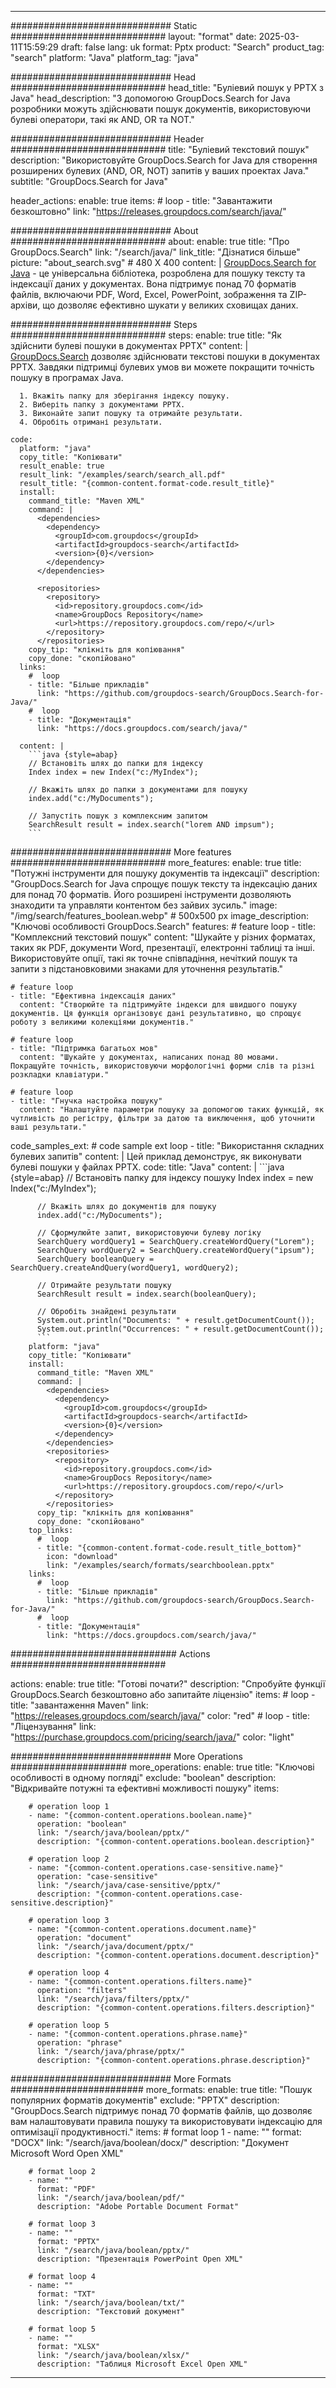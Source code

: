 
---
############################# Static ############################
layout: "format"
date:  2025-03-11T15:59:29
draft: false
lang: uk
format: Pptx
product: "Search"
product_tag: "search"
platform: "Java"
platform_tag: "java"

############################# Head ############################
head_title: "Буліевий пошук у PPTX з Java"
head_description: "З допомогою GroupDocs.Search for Java розробники можуть здійснювати пошук документів, використовуючи булеві оператори, такі як AND, OR та NOT."

############################# Header ############################
title: "Буліевий текстовий пошук" 
description: "Використовуйте GroupDocs.Search for Java для створення розширених булевих (AND, OR, NOT) запитів у ваших проектах Java."
subtitle: "GroupDocs.Search for Java" 

header_actions:
  enable: true
  items:
    #  loop
    - title: "Завантажити безкоштовно"
      link: "https://releases.groupdocs.com/search/java/"
      
############################# About ############################
about:
    enable: true
    title: "Про GroupDocs.Search"
    link: "/search/java/"
    link_title: "Дізнатися більше"
    picture: "about_search.svg" # 480 X 400
    content: |
       [GroupDocs.Search for Java](/search/java/) - це універсальна бібліотека, розроблена для пошуку тексту та індексації даних у документах. Вона підтримує понад 70 форматів файлів, включаючи PDF, Word, Excel, PowerPoint, зображення та ZIP-архіви, що дозволяє ефективно шукати у великих сховищах даних.

############################# Steps ############################
steps:
    enable: true
    title: "Як здійснити булеві пошуки в документах PPTX"
    content: |
      [GroupDocs.Search](/search/java/) дозволяє здійснювати текстові пошуки в документах PPTX. Завдяки підтримці булевих умов ви можете покращити точність пошуку в програмах Java.
      
      1. Вкажіть папку для зберігання індексу пошуку.
      2. Виберіть папку з документами PPTX.
      3. Виконайте запит пошуку та отримайте результати.
      4. Обробіть отримані результати.
   
    code:
      platform: "java"
      copy_title: "Копіювати"
      result_enable: true
      result_link: "/examples/search/search_all.pdf"
      result_title: "{common-content.format-code.result_title}"
      install:
        command_title: "Maven XML"
        command: |
          <dependencies>
            <dependency>
              <groupId>com.groupdocs</groupId>
              <artifactId>groupdocs-search</artifactId>
              <version>{0}</version>
            </dependency>
          </dependencies>

          <repositories>
            <repository>
              <id>repository.groupdocs.com</id>
              <name>GroupDocs Repository</name>
              <url>https://repository.groupdocs.com/repo/</url>
            </repository>
          </repositories>
        copy_tip: "клікніть для копіювання"
        copy_done: "скопійовано"
      links:
        #  loop
        - title: "Більше прикладів"
          link: "https://github.com/groupdocs-search/GroupDocs.Search-for-Java/"
        #  loop
        - title: "Документація"
          link: "https://docs.groupdocs.com/search/java/"
          
      content: |
        ```java {style=abap}
        // Встановіть шлях до папки для індексу
        Index index = new Index("c:/MyIndex");

        // Вкажіть шлях до папки з документами для пошуку
        index.add("c:/MyDocuments");

        // Запустіть пошук з комплексним запитом
        SearchResult result = index.search("lorem AND impsum");
        ```            

############################# More features ############################
more_features:
  enable: true
  title: "Потужні інструменти для пошуку документів та індексації"
  description: "GroupDocs.Search for Java спрощує пошук тексту та індексацію даних для понад 70 форматів. Його розширені інструменти дозволяють знаходити та управляти контентом без зайвих зусиль."
  image: "/img/search/features_boolean.webp" # 500x500 px
  image_description: "Ключові особливості GroupDocs.Search"
  features:
    # feature loop
    - title: "Комплексний текстовий пошук"
      content: "Шукайте у різних форматах, таких як PDF, документи Word, презентації, електронні таблиці та інші. Використовуйте опції, такі як точне співпадіння, нечіткий пошук та запити з підстановковими знаками для уточнення результатів."

    # feature loop
    - title: "Ефективна індексація даних"
      content: "Створюйте та підтримуйте індекси для швидшого пошуку документів. Ця функція організовує дані результативно, що спрощує роботу з великими колекціями документів."

    # feature loop
    - title: "Підтримка багатьох мов"
      content: "Шукайте у документах, написаних понад 80 мовами. Покращуйте точність, використовуючи морфологічні форми слів та різні розкладки клавіатури."

    # feature loop
    - title: "Гнучка настройка пошуку"
      content: "Налаштуйте параметри пошуку за допомогою таких функцій, як чутливість до регістру, фільтри за датою та виключення, щоб уточнити ваші результати."
      
  code_samples_ext:
    # code sample ext loop
    - title: "Використання складних булевих запитів"
      content: |
        Цей приклад демонструє, як виконувати булеві пошуки у файлах PPTX.
      code:
        title: "Java"
        content: |
          ```java {style=abap}
          // Встановіть папку для індексу пошуку
          Index index = new Index("c:/MyIndex");
              
          // Вкажіть шлях до документів для пошуку
          index.add("c:/MyDocuments");

          // Сформулюйте запит, використовуючи булеву логіку
          SearchQuery wordQuery1 = SearchQuery.createWordQuery("Lorem");
          SearchQuery wordQuery2 = SearchQuery.createWordQuery("ipsum");
          SearchQuery booleanQuery = SearchQuery.createAndQuery(wordQuery1, wordQuery2);

          // Отримайте результати пошуку
          SearchResult result = index.search(booleanQuery);
          
          // Обробіть знайдені результати
          System.out.println("Documents: " + result.getDocumentCount());
          System.out.println("Occurrences: " + result.getDocumentCount());
          ```
        platform: "java"
        copy_title: "Копіювати"
        install:
          command_title: "Maven XML"
          command: |
            <dependencies>
              <dependency>
                <groupId>com.groupdocs</groupId>
                <artifactId>groupdocs-search</artifactId>
                <version>{0}</version>
              </dependency>
            </dependencies>
            <repositories>
              <repository>
                <id>repository.groupdocs.com</id>
                <name>GroupDocs Repository</name>
                <url>https://repository.groupdocs.com/repo/</url>
              </repository>
            </repositories>
          copy_tip: "клікніть для копіювання"
          copy_done: "скопійовано"
        top_links:
          #  loop
          - title: "{common-content.format-code.result_title_bottom}"
            icon: "download"
            link: "/examples/search/formats/searchboolean.pptx"
        links:
          #  loop
          - title: "Більше прикладів"
            link: "https://github.com/groupdocs-search/GroupDocs.Search-for-Java/"
          #  loop
          - title: "Документація"
            link: "https://docs.groupdocs.com/search/java/"
            

            


############################## Actions ############################

actions:
  enable: true
  title: "Готові почати?"
  description: "Спробуйте функції GroupDocs.Search безкоштовно або запитайте ліцензію"
  items:
    #  loop
    - title: "завантаження Maven"
      link: "https://releases.groupdocs.com/search/java/"
      color: "red"
        #  loop
    - title: "Ліцензування"
      link: "https://purchase.groupdocs.com/pricing/search/java/"
      color: "light"


############################# More Operations #####################
more_operations:
    enable: true
    title: "Ключові особливості в одному погляді"
    exclude: "boolean"
    description: "Відкривайте потужні та ефективні можливості пошуку"
    items: 
          
        # operation loop 1
        - name: "{common-content.operations.boolean.name}"
          operation: "boolean"
          link: "/search/java/boolean/pptx/"
          description: "{common-content.operations.boolean.description}"

        # operation loop 2
        - name: "{common-content.operations.case-sensitive.name}"
          operation: "case-sensitive"
          link: "/search/java/case-sensitive/pptx/"
          description: "{common-content.operations.case-sensitive.description}"

        # operation loop 3
        - name: "{common-content.operations.document.name}"
          operation: "document"
          link: "/search/java/document/pptx/"
          description: "{common-content.operations.document.description}"

        # operation loop 4
        - name: "{common-content.operations.filters.name}"
          operation: "filters"
          link: "/search/java/filters/pptx/"
          description: "{common-content.operations.filters.description}"

        # operation loop 5
        - name: "{common-content.operations.phrase.name}"
          operation: "phrase"
          link: "/search/java/phrase/pptx/"
          description: "{common-content.operations.phrase.description}"
          
        
          
############################# More Formats ########################
more_formats:
    enable: true
    title: "Пошук популярних форматів документів"
    exclude: "PPTX"
    description: "GroupDocs.Search підтримує понад 70 форматів файлів, що дозволяє вам налаштовувати правила пошуку та використовувати індексацію для оптимізації продуктивності."
    items: 
        # format loop 1
        - name: ""
          format: "DOCX"
          link: "/search/java/boolean/docx/"
          description: "Документ Microsoft Word Open XML"
          
        # format loop 2
        - name: ""
          format: "PDF"
          link: "/search/java/boolean/pdf/"
          description: "Adobe Portable Document Format"
          
        # format loop 3
        - name: ""
          format: "PPTX"
          link: "/search/java/boolean/pptx/"
          description: "Презентація PowerPoint Open XML"

        # format loop 4
        - name: ""
          format: "TXT"
          link: "/search/java/boolean/txt/"
          description: "Текстовий документ"
          
        # format loop 5
        - name: ""
          format: "XLSX"
          link: "/search/java/boolean/xlsx/"
          description: "Таблиця Microsoft Excel Open XML"
  

---